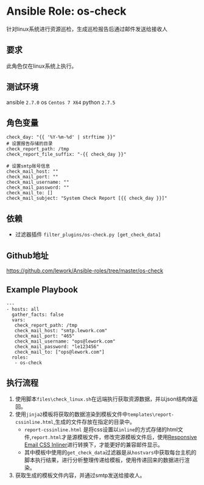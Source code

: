 # Ansible Role: os-check

针对linux系统进行资源巡检，生成巡检报告后通过邮件发送给接收人

## 要求

此角色仅在linux系统上执行。

## 测试环境

ansible `2.7.0`
os `Centos 7 X64`
python `2.7.5`

## 角色变量
	check_day: "{{ '%Y-%m-%d' | strftime }}"
	# 设置报告存储的目录
	check_report_path: /tmp
	check_report_file_suffix: "-{{ check_day }}"
	
	# 设置smtp账号信息
	check_mail_host: ""
	check_mail_port: ""
	check_mail_username: ""
	check_mail_password: ""
	check_mail_to: []
	check_mail_subject: "System Check Report [{{ check_day }}]"


## 依赖

- 过滤器插件 `filter_plugins/os-check.py [get_check_data]`

## Github地址
https://github.com/lework/Ansible-roles/tree/master/os-check

## Example Playbook

	---
	- hosts: all
	  gather_facts: false
	  vars:
	   check_report_path: /tmp
	   check_mail_host: "smtp.lework.com"
	   check_mail_port: "465"
	   check_mail_username: "ops@lework.com"
	   check_mail_password: "le123456"
	   check_mail_to: ["ops@lework.com"] 
	  roles:
	   - os-check

## 执行流程

1. 使用脚本`files\check_linux.sh`在远端执行获取资源数据，并以json结构体返回。
2. 使用`jinja2`模板将获取的数据渲染到模板文件中`templates\report-cssinline.html`,生成的文件存放在指定的目录中。
	- `report-cssinline.html` 是将css设置以`inline`的方式存储的html文件,`report.html`才是源模板文件，修改完源模板文件后，使用[Responsive Email CSS Inliner](https://htmlemail.io/inline/)进行转换下，才能更好的兼容邮件显示。
	- 其中模板中使用的`get_check_data`过滤器是从`hostvars`中获取每台主机的脚本执行结果，进行分析整理传递给模板，使用传递回来的数据进行渲染。
3. 获取生成的模板文件内容，并通过smtp发送给接收人。